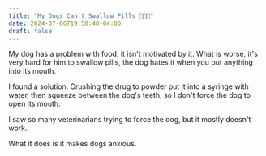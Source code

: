 ```yaml
---
title: "My Dogs Can't Swallow Pills 🐕‍🦺💊"
date: 2024-07-06T19:58:40+04:00
draft: false
---
```

My dog has a problem with food, it isn't motivated by it. What is worse, it's very hard for him to swallow pills, the dog hates it when you put anything into its mouth.

I found a solution. Crushing the drug to powder put it into a syringe with water, then squeeze between the dog's teeth, so I don't force the dog to open its mouth.

I saw so many veterinarians trying to force the dog, but it mostly doesn't work. 

What it does is it makes dogs anxious.